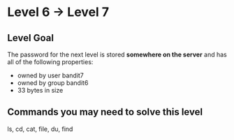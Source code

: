 # **Level 6 → Level 7**

## Level Goal
The password for the next level is stored **somewhere on the server** and has all of the following properties:

* owned by user bandit7
* owned by group bandit6
* 33 bytes in size

## Commands you may need to solve this level
ls, cd, cat, file, du, find

